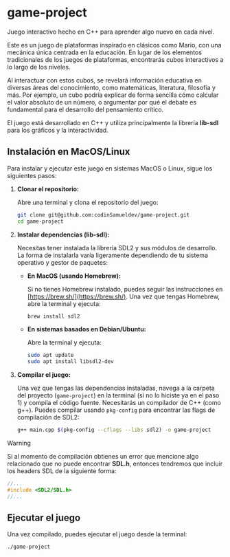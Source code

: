 # game-project
Juego interactivo hecho en C++ para aprender algo nuevo en cada nivel.

Este es un juego de plataformas inspirado en clásicos como Mario, con una mecánica única centrada en la educación. En lugar de los elementos tradicionales de los juegos de plataformas, encontrarás cubos interactivos a lo largo de los niveles.

Al interactuar con estos cubos, se revelará información educativa en diversas áreas del conocimiento, como matemáticas, literatura, filosofía y más. Por ejemplo, un cubo podría explicar de forma sencilla cómo calcular el valor absoluto de un número, o argumentar por qué el debate es fundamental para el desarrollo del pensamiento crítico.

El juego está desarrollado en C++ y utiliza principalmente la librería **lib-sdl** para los gráficos y la interactividad.

## Instalación en MacOS/Linux

Para instalar y ejecutar este juego en sistemas MacOS o Linux, sigue los siguientes pasos:

1.  **Clonar el repositorio:**

    Abre una terminal y clona el repositorio del juego:

    ```bash
    git clone git@github.com:codinSamueldev/game-project.git
    cd game-project
    ```


2.  **Instalar dependencias (lib-sdl):**

    Necesitas tener instalada la librería SDL2 y sus módulos de desarrollo. La forma de instalarla varía ligeramente dependiendo de tu sistema operativo y gestor de paquetes:

    *   **En MacOS (usando Homebrew):**

        Si no tienes Homebrew instalado, puedes seguir las instrucciones en [https://brew.sh/](https://brew.sh/). Una vez que tengas Homebrew, abre la terminal y ejecuta:

        ```bash
        brew install sdl2
        ```

    *   **En sistemas basados en Debian/Ubuntu:**

        Abre la terminal y ejecuta:

        ```bash
        sudo apt update
        sudo apt install libsdl2-dev
        ```

3.  **Compilar el juego:**

    Una vez que tengas las dependencias instaladas, navega a la carpeta del proyecto (`game-project`) en la terminal (si no lo hiciste ya en el paso 1) y compila el código fuente. Necesitarás un compilador de C++ (como g++). Puedes compilar usando `pkg-config` para encontrar las flags de compilación de SDL2:

    ```bash
    g++ main.cpp $(pkg-config --cflags --libs sdl2) -o game-project
    ```
    
> [!WARNING]
> Si al momento de compilación obtienes un error que mencione algo relacionado que no puede encontrar **SDL.h**, entonces tendremos que incluir los headers SDL de la siguiente forma:
> ```cpp
> //...
> #include <SDL2/SDL.h>
> //...
> ```

## Ejecutar el juego

Una vez compilado, puedes ejecutar el juego desde la terminal:

```bash
./game-project
```
